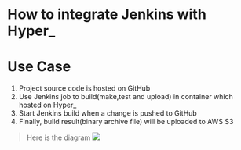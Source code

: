 How to integrate Jenkins with Hyper_
==================================

# Use Case

1. Project source code is hosted on GitHub
2. Use Jenkins job to build(make,test and upload) in container which hosted on Hyper_
3. Start Jenkins build when a change is pushed to GitHub
4. Finally, build result(binary archive file) will be uploaded to AWS S3

> Here is the diagram
![](https://raw.githubusercontent.com/hyperhq/jenkins-hypercli-image/jenkins-hypercli/assets/jenkins_with_hypercli.PNG)


